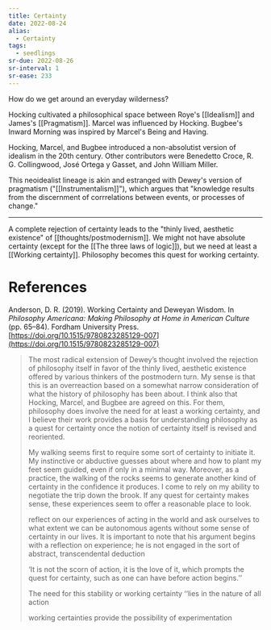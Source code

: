 ```yaml
---
title: Certainty
date: 2022-08-24
alias:
  - Certainty
tags:
  - seedlings
sr-due: 2022-08-26
sr-interval: 1
sr-ease: 233
---
```

How do we get around an everyday wilderness?

Hocking cultivated a philosophical space between Roye's [[Idealism]] and James's [[Pragmatism]]. Marcel was influenced by Hocking. Bugbee's Inward Morning was inspired by Marcel's Being and Having.

Hocking, Marcel, and Bugbee introduced a non-absolutist version of idealism in the 20th century. Other contributors were Benedetto Croce, R. G. Collingwood, José Ortega y Gasset, and John William Miller.

This neoidealist lineage is akin and estranged with Dewey's version of pragmatism ("[[Instrumentalism]]"), which argues that "knowledge results from the discernment of corrrelations between events, or processes of change."

***
A complete rejection of certainty leads to the "thinly lived, aesthetic existence" of [[thoughts/postmodernism]]. We might not have absolute certainty (except for the [[The three laws of logic]]), but we need at least a [[Working certainty]]. Philosophy becomes this quest for working certainty.




# References

Anderson, D. R. (2019). Working Certainty and Deweyan Wisdom. In _Philosophy Americana: Making Philosophy at Home in American Culture_ (pp. 65–84). Fordham University Press. [https://doi.org/10.1515/9780823285129-007](https://doi.org/10.1515/9780823285129-007)
>The most radical extension of Dewey’s thought involved the rejection of philosophy itself in favor of the thinly lived, aesthetic existence offered by various thinkers of the postmodern turn. My sense is that this is an overreaction based on a somewhat narrow consideration of what the history of philosophy has been about. I think also that Hocking, Marcel, and Bugbee are agreed on this. For them, philosophy does involve the need for at least a working certainty, and I believe their work provides a basis for understanding philosophy as a quest for certainty once the notion of certainty itself is revised and reoriented.
>
>My walking seems first to require some sort of certainty to initiate it. My instinctive or abductive guesses about where and how to plant my feet seem guided, even if only in a minimal way. Moreover, as a practice, the walking of the rocks seems to generate another kind of certainty in the confidence it produces. I come to rely on my ability to negotiate the trip down the brook. If any quest for certainty makes sense, these experiences seem to offer a reasonable place to look.
>
>reflect on our experiences of acting in the world and ask ourselves to what extent we can be autonomous agents without some sense of certainty in our lives. It is important to note that his argument begins with a reflection on experience; he is not engaged in the sort of abstract, transcendental deduction
>
>‘It is not the scorn of action, it is the love of it, which prompts the quest for certainty, such as one can have before action begins.’’
>
>The need for this stability or working certainty ‘‘lies in the nature of all action
>
>working certainties provide the possibility of experimentation